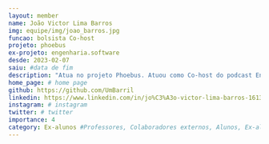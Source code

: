 ```yaml
---
layout: member
name: João Victor Lima Barros
img: equipe/img/joao_barros.jpg
funcao: bolsista Co-host
projeto: phoebus
ex-projeto: engenharia.software 
desde: 2023-02-07
saiu: #data de fim
description: "Atua no projeto Phoebus. Atuou como Co-host do podcast Engenharia.Software."
home_page: # home page
github: https://github.com/UmBarril
linkedin: https://www.linkedin.com/in/jo%C3%A3o-victor-lima-barros-1613b0242/
instagram: # instagram
twitter: # twitter
importance: 4
category: Ex-alunos #Professores, Colaboradores externos, Alunos, Ex-alunos
---
```

